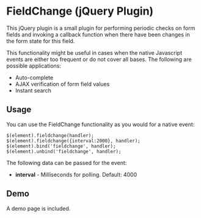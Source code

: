 # FieldChange (jQuery Plugin)

This jQuery plugin is a small plugin for performing periodic checks on form fields and invoking a callback function when there have been changes in the form state for this field.

This functionality might be useful in cases when the native Javascript events are either too frequent or do not cover all bases. The following are possible applications:

* Auto-complete
* AJAX verification of form field values
* Instant search

## Usage

You can use the FieldChange functionality as you would for a native event:

    $(element).fieldchange(handler);
    $(element).fieldchange({interval:2000}, handler);
    $(element).bind('fieldchange', handler);
    $(element).unbind('fieldchange', handler);

The following data can be passed for the event:

* **interval** - Milliseconds for polling. Default: 4000

## Demo

A demo page is included.

